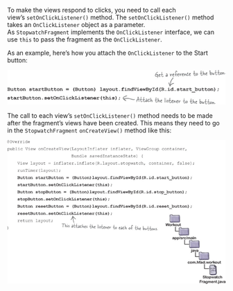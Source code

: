 To make the views respond to clicks, you need to call each view’s `setOnClickListener()` method. The `setOnClickListener()` method takes an `OnClickListener` object as a parameter. As `StopwatchFragment` implements the `OnClickListener` interface, we can use `this` to pass the fragment as the `OnClickListener`.

As an example, here’s how you attach the `OnClickListener` to the Start button:


![](.guides/img/32.png)

The call to each view’s `setOnClickListener()` method needs to be made after the fragment’s views have been created. This means they need to go in the `StopwatchFragment` `onCreateView()` method like this:

![](.guides/img/33.png)
